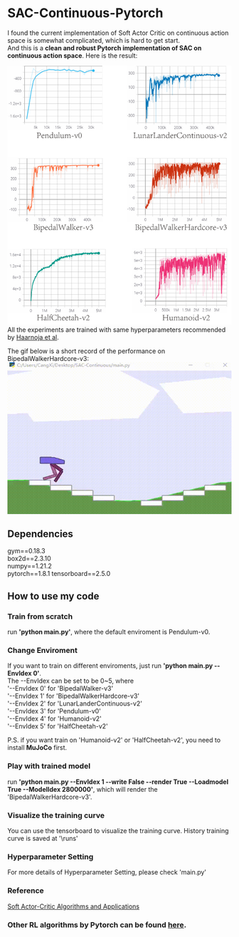 # SAC-Continuous-Pytorch
I found the current implementation of Soft Actor Critic on continuous action space is somewhat complicated, which is hard to get start.  
And this is a **clean and robust Pytorch implementation of SAC on continuous action space**. Here is the result:  
  
![avatar](https://github.com/XinJingHao/SAC-Continuous-Pytorch/blob/main/imgs/result.jpg)  
All the experiments are trained with same hyperparameters recommended by [Haarnoja et al](https://arxiv.org/pdf/1812.05905.pdf).  
  
The gif below is a short record of the performance on BipedalWalkerHardcore-v3:
![avatar](https://github.com/XinJingHao/SAC-Continuous-Pytorch/blob/main/imgs/BipedalWalkerHardcore-v3.gif)  

## Dependencies
gym==0.18.3  
box2d==2.3.10  
numpy==1.21.2  
pytorch==1.8.1 
tensorboard==2.5.0

## How to use my code
### Train from scratch
run **'python main.py'**, where the default enviroment is Pendulum-v0.  
### Change Enviroment
If you want to train on different enviroments, just run **'python main.py --EnvIdex 0'**.  
The --EnvIdex can be set to be 0~5, where   
'--EnvIdex 0' for 'BipedalWalker-v3'  
'--EnvIdex 1' for 'BipedalWalkerHardcore-v3'  
'--EnvIdex 2' for 'LunarLanderContinuous-v2'  
'--EnvIdex 3' for 'Pendulum-v0'  
'--EnvIdex 4' for 'Humanoid-v2'  
'--EnvIdex 5' for 'HalfCheetah-v2' 

P.S. if you want train on 'Humanoid-v2' or 'HalfCheetah-v2', you need to install **MuJoCo** first.
### Play with trained model
run **'python main.py --EnvIdex 1 --write False --render True --Loadmodel True --ModelIdex 2800000'**, which will render the 'BipedalWalkerHardcore-v3'.  
### Visualize the training curve
You can use the tensorboard to visualize the training curve. History training curve is saved at '\runs'
### Hyperparameter Setting
For more details of Hyperparameter Setting, please check 'main.py'
### Reference
[Soft Actor-Critic Algorithms and Applications](https://arxiv.org/pdf/1812.05905.pdf)

### Other RL algorithms by Pytorch can be found [here](https://github.com/XinJingHao/RL-Algorithms-by-Pytorch).
